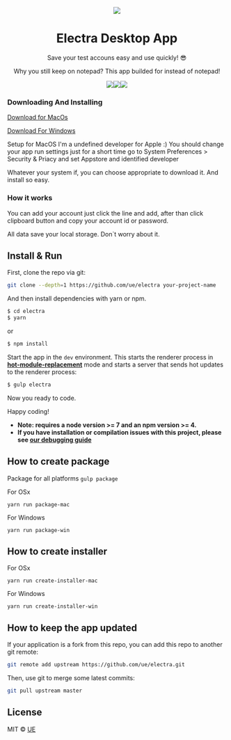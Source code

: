 <p align="center"><img align="center" src="http://i63.tinypic.com/27zkuwg.png"/></p>

<h1 align="center"> Electra Desktop App </h1>

<p align="center"> Save your test accouns easy and use quickly! 😎</p>

<p align="center"> Why you still keep on notepad? This app builded for instead of notepad! </p>
<p align="center"><img align="center" src="https://media.giphy.com/media/xT0xeBWlSZPpGfY5CE/giphy.gif"/><img align="center" src="https://media.giphy.com/media/3o6fIXuEdpYjIPyqC4/giphy.gif"/><img align="center" src="https://media.giphy.com/media/l2RnkV3AV1eMsrAv6/giphy.gif"/></p>

### Downloading And Installing

[Download for MacOs](https://drive.google.com/uc?id=1Vv5BH0B3hWFrmSQwl1DGiKgH7AavceOL&export=download)

[Download For Windows](https://goo.gl/as5BQD)

Setup for MacOS I'm a undefined developer for Apple :) You should change your app run settings just for a short time go to 
System Preferences > Security & Priacy and set Appstore and identified developer

Whatever your system if, you can choose appropriate to download it. And install so easy.

### How it works

You can add your account just click the line and add, after than click clipboard button and copy your account id or password.

All data save your local storage. Don`t worry about it.

## Install & Run

First, clone the repo via git:

```bash
git clone --depth=1 https://github.com/ue/electra your-project-name
```

And then install dependencies with yarn or npm.

```bash
$ cd electra
$ yarn
```
or
```bash
$ npm install
```

Start the app in the `dev` environment. This starts the renderer process in [**hot-module-replacement**](https://webpack.js.org/guides/hmr-react/) mode and starts a server that sends hot updates to the renderer process:

```bash
$ gulp electra
```

Now you ready to code.
  
Happy coding!

* **Note: requires a node version >= 7 and an npm version >= 4.**
* **If you have installation or compilation issues with this project, please see [our debugging guide](https://github.com/ue/electra/issues)**

## How to create package

Package for all platforms
```gulp package ```

For OSx

```yarn run package-mac ```

For Windows

```yarn run package-win ```


## How to create installer

For OSx

```yarn run create-installer-mac ```

For Windows

```yarn run create-installer-win ```


## How to keep the app updated

If your application is a fork from this repo, you can add this repo to another git remote:

```sh
git remote add upstream https://github.com/ue/electra.git
```

Then, use git to merge some latest commits:

```sh
git pull upstream master
```

## License
MIT © [UE](https://github.com/ue)
